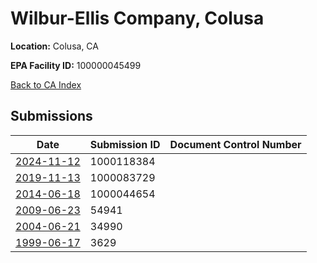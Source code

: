 # Wilbur-Ellis Company, Colusa

**Location:** Colusa, CA

**EPA Facility ID:** 100000045499

[Back to CA Index](../../index.md)

## Submissions

| Date | Submission ID | Document Control Number |
|------|--------------|-------------------------|
| [2024-11-12](submissions/1000118384.md) | 1000118384 |  |
| [2019-11-13](submissions/1000083729.md) | 1000083729 |  |
| [2014-06-18](submissions/1000044654.md) | 1000044654 |  |
| [2009-06-23](submissions/54941.md) | 54941 |  |
| [2004-06-21](submissions/34990.md) | 34990 |  |
| [1999-06-17](submissions/3629.md) | 3629 |  |
